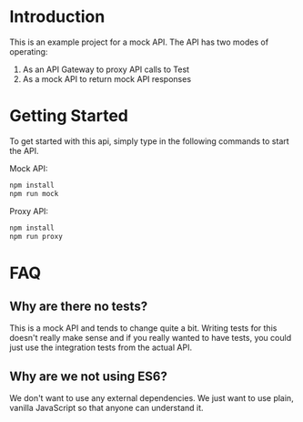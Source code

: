 # Introduction
This is an example project for a mock API. The API has two modes of operating:
1. As an API Gateway to proxy API calls to Test
2. As a mock API to return mock API responses

# Getting Started
To get started with this api, simply type in the following commands to start the API.

Mock API:
```bash
npm install
npm run mock
```

Proxy API:
```bash
npm install
npm run proxy
```

# FAQ
## Why are there no tests?
This is a mock API and tends to change quite a bit. Writing tests for this doesn't really make sense and if you really wanted to have tests, you could just use the integration tests from the actual API.

## Why are we not using ES6?
We don't want to use any external dependencies. We just want to use plain, vanilla JavaScript so that anyone can understand it.